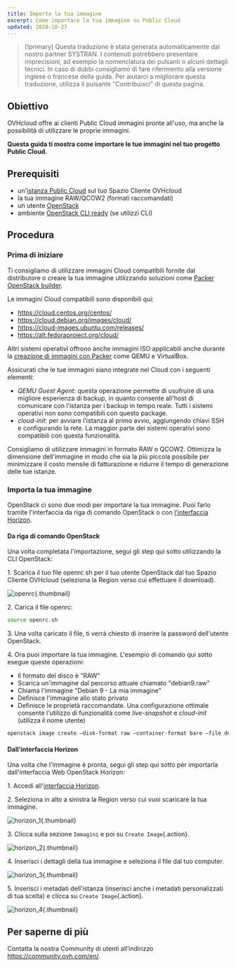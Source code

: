 ```yaml
---
title: Importa la tua immagine
excerpt: Come importare la tua immagine su Public Cloud
updated: 2020-10-27
---
```


> [!primary]
> Questa traduzione è stata generata automaticamente dal nostro partner SYSTRAN. I contenuti potrebbero presentare imprecisioni, ad esempio la nomenclatura dei pulsanti o alcuni dettagli tecnici. In caso di dubbi consigliamo di fare riferimento alla versione inglese o francese della guida. Per aiutarci a migliorare questa traduzione, utilizza il pulsante "Contribuisci" di questa pagina.
>

## Obiettivo

OVHcloud offre ai clienti Public Cloud immagini pronte all'uso, ma anche la possibilità di utilizzare le proprie immagini.

**Questa guida ti mostra come importare le tue immagini nel tuo progetto Public Cloud.**

## Prerequisiti

- un'[istanza Public Cloud](/pages/public_cloud/compute/public-cloud-first-steps) sul tuo Spazio Cliente OVHcloud
- la tua immagine RAW/QCOW2 (formati raccomandati) 
- un utente [OpenStack](/pages/public_cloud/compute/create_and_delete_a_user) 
- ambiente [OpenStack CLI ready](/pages/public_cloud/compute/prepare_the_environment_for_using_the_openstack_api) (se utilizzi CLI)

## Procedura

### Prima di iniziare

Ti consigliamo di utilizzare immagini Cloud compatibili fornite dal distributore o creare la tua immagine utilizzando soluzioni come [Packer OpenStack builder](/pages/public_cloud/compute/create_image_from_existing_image_with_packer).

Le immagini Cloud compatibili sono disponibili qui:

- https://cloud.centos.org/centos/
- https://cloud.debian.org/images/cloud/
- https://cloud-images.ubuntu.com/releases/
- https://alt.fedoraproject.org/cloud/

Altri sistemi operativi offrono anche immagini ISO applicabili anche durante la [creazione di immagini con Packer](https://www.packer.io/docs/builders) come QEMU e VirtualBox.

Assicurati che le tue immagini siano integrate nel Cloud con i seguenti elementi:

- *QEMU Guest Agent*: questa operazione permette di usufruire di una migliore esperienza di backup, in quanto consente all'host di comunicare con l'istanza per i backup in tempo reale. Tutti i sistemi operativi non sono compatibili con questo package.
- *cloud-init*: per avviare l'istanza al primo avvio, aggiungendo chiavi SSH e configurando la rete. La maggior parte dei sistemi operativi sono compatibili con questa funzionalità.

Consigliamo di utilizzare immagini in formato RAW o QCOW2. Ottimizza la dimensione dell'immagine in modo che sia la più piccola possibile per minimizzare il costo mensile di fatturazione e ridurre il tempo di generazione delle tue istanze.

### Importa la tua immagine

OpenStack ci sono due modi per importare la tua immagine. Puoi farlo tramite l'interfaccia da riga di comando OpenStack o con [l'interfaccia Horizon](https://horizon.cloud.ovh.net/auth/login/).

#### Da riga di comando OpenStack

Una volta completata l'importazione, segui gli step qui sotto utilizzando la CLI OpenStack:

1\. Scarica il tuo file openrc.sh per il tuo utente OpenStack dal tuo Spazio Cliente OVHcloud (seleziona la Region verso cui effettuare il download).

![openrc](images/openrc_file.png){.thumbnail}

2\. Carica il file openrc:

```sh
source openrc.sh
```

3\. Una volta caricato il file, ti verrà chiesto di inserire la password dell'utente OpenStack.

4\. Ora puoi importare la tua immagine. L'esempio di comando qui sotto esegue queste operazioni:

- Il formato del disco è "RAW"
- Scarica un'immagine dal percorso attuale chiamato "debian9.raw"
- Chiama l'immagine "Debian 9 - La mia immagine"
- Definisce l'immagine allo stato privato
- Definisce le proprietà raccomandate. Una configurazione ottimale consente l'utilizzo di funzionalità come *live-snapshot* e *cloud-init* (utilizza il nome utente)

```sh
openstack image create —disk-format raw —container-format bare —file debian9.raw "Debian 9 - La mia immagine" —private —property distribution=debian —property hw_disk_bus=scsi —property hw_scsi_model=virtio-scsi —property hw_qemu_guest_agent=yes perty image_originale_user=debian
```

#### Dall’interfaccia Horizon

Una volta che l'immagine è pronta, segui gli step qui sotto per importarla dall'interfaccia Web OpenStack Horizon:

1\. Accedi all'[interfaccia Horizon](https://horizon.cloud.ovh.net/auth/login/).

2\. Seleziona in alto a sinistra la Region verso cui vuoi scaricare la tua immagine.

![horizon_1](images/horizon_1.png){.thumbnail}

3\. Clicca sulla sezione `Immagini` e poi su `Create Image`{.action}.

![horizon_2](images/horizon_2.png){.thumbnail}

4\. Inserisci i dettagli della tua immagine e seleziona il file dal tuo computer.

![horizon_3](images/horizon_3.png){.thumbnail}

5\. Inserisci i metadati dell'istanza (inserisci anche i metadati personalizzati di tua scelta) e clicca su `Create Image`{.action}.

![horizon_4](images/horizon_4.png){.thumbnail}

## Per saperne di più

Contatta la nostra Community di utenti all’indirizzo <https://community.ovh.com/en/>.
